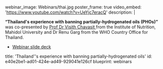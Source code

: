 webinar_image: Webinars/thai.jpg
poster_frame: true
video_embed: 'https://www.youtube.com/watch?v=UeYjc7eracQ'
description: |
  <p><strong>“Thailand's experience with banning partially-hydrogenated oils (PHOs)”</strong> was co-presented by <a href="http://www.inmu.mahidol.ac.th/eng/about-us/faculties/index.php?cvName=visith" target="_blank">Prof Dr Visith Chavasit </a>from the Institute of Nutrition, Mahidol University and Dr Renu Garg from the WHO Country Office for Thailand.
  </p>
  <ul>
  	<li><a href="https://www.linkscommunity.org/s/Thailands-experience-in-trans-fat-elimination_WHO-webinar_11DEC18_Visith-j3hy.pptx" target="_blank">Webinar slide deck </a></li>
  </ul>
title: 'Thailand''s experience with banning partially-hydrogenated oils'
id: e40e2be1-ad01-424e-ad49-929041e126cf
blueprint: webinars
